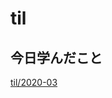 # til

## 今日学んだこと

[til/2020\-03](https://github.com/tokiohamamatsu/til/blob/master/tir/2020-03.md/#24)